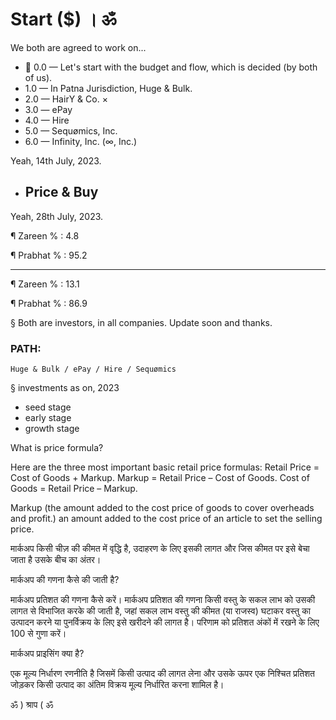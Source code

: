 # Start ($) । ॐ
We both are agreed to work on...

 - 💯 0.0 — Let's start with the budget and flow, which is decided (by both of us).
 - 1.0 — In Patna Jurisdiction, Huge & Bulk.
 - 2.0 — HairY & Co. ×
 - 3.0 — ePay
 - 4.0 — Hire
 - 5.0 — Sequømics, Inc.
 - 6.0 — Infinity, Inc. (∞, Inc.) 

Yeah, 14th July, 2023.

 - ## Price & Buy

Yeah, 28th July, 2023.

¶ Zareen % : 4.8

¶ Prabhat % : 95.2

-------------------
¶ Zareen % : 13.1

¶ Prabhat % : 86.9

§ Both are investors, in all companies. Update soon and thanks.

### PATH:
    Huge & Bulk / ePay / Hire / Sequømics

§ investments as on, 2023
- seed stage
- early stage
- growth stage

What is price formula?

Here are the three most important basic retail price formulas: Retail Price = Cost of Goods + Markup. Markup = Retail Price – Cost of Goods. Cost of Goods = Retail Price – Markup.

Markup (the amount added to the cost price of goods to cover overheads and profit.) an amount added to the cost price of an article to set the selling price.

मार्कअप किसी चीज़ की कीमत में वृद्धि है, उदाहरण के लिए इसकी लागत और जिस कीमत पर इसे बेचा जाता है उसके बीच का अंतर।

मार्कअप की गणना कैसे की जाती है?

मार्कअप प्रतिशत की गणना कैसे करें। मार्कअप प्रतिशत की गणना किसी वस्तु के सकल लाभ को उसकी लागत से विभाजित करके की जाती है, जहां सकल लाभ वस्तु की कीमत (या राजस्व) घटाकर वस्तु का उत्पादन करने या पुनर्विक्रय के लिए इसे खरीदने की लागत है। परिणाम को प्रतिशत अंकों में रखने के लिए 100 से गुणा करें।

मार्कअप प्राइसिंग क्या है?

एक मूल्य निर्धारण रणनीति है जिसमें किसी उत्पाद की लागत लेना और उसके ऊपर एक निश्चित प्रतिशत जोड़कर किसी उत्पाद का अंतिम विक्रय मूल्य निर्धारित करना शामिल है।

ॐ ) श्राप ( ॐ
